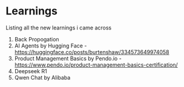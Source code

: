 # Learnings
Listing all the new learnings i came across

1. Back Propogation
2. AI Agents by Hugging Face - https://huggingface.co/posts/burtenshaw/334573649974058
3. Product Management Basics by Pendo.io - https://www.pendo.io/product-management-basics-certification/
4. Deepseek R1
5. Qwen Chat by Alibaba
